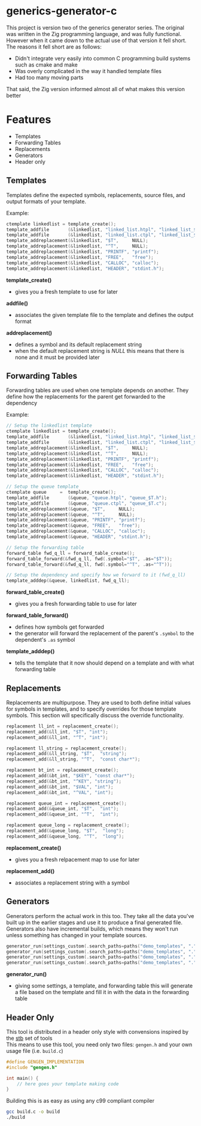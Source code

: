 # generics-generator-c
This project is version two of the generics generator series. The original was written in the Zig programming language, and was fully functional. However when it came down to the actual use of that version it fell short.
The reasons it fell short are as follows:<br>
- Didn't integrate very easily into common C programming build systems such as cmake and make
- Was overly complicated in the way it handled template files
- Had too many moving parts

That said, the Zig version informed almost all of what makes this version better

# Features
- Templates
- Forwarding Tables
- Replacements
- Generators
- Header only


## Templates
Templates define the expected symbols, replacements, source files, and output formats of your template.

Example:
```c
ctemplate linkedlist = template_create();
template_addfile       (&linkedlist, "linked_list.htpl", "linked_list_$T.h");
template_addfile       (&linkedlist, "linked_list.ctpl", "linked_list_$T.c");
template_addreplacement(&linkedlist, "$T",     NULL);
template_addreplacement(&linkedlist, "^T",     NULL);
template_addreplacement(&linkedlist, "PRINTF", "printf");
template_addreplacement(&linkedlist, "FREE",   "free");
template_addreplacement(&linkedlist, "CALLOC", "calloc");
template_addreplacement(&linkedlist, "HEADER", "stdint.h");
```

**template_create()**
- gives you a fresh template to use for later

**addfile()** 
- associates the given template file to the template and defines the output format

**addreplacement()**
- defines a symbol and its default replacement string
- when the default replacement string is *NULL* this means that there is none and it must be provided later

## Forwarding Tables
Forwarding tables are used when one template depends on another. They define how the replacements for the parent get forwarded to the dependency

Example:
```c
// Setup the linkedlist template
ctemplate linkedlist = template_create();
template_addfile       (&linkedlist, "linked_list.htpl", "linked_list_$T.h");
template_addfile       (&linkedlist, "linked_list.ctpl", "linked_list_$T.c");
template_addreplacement(&linkedlist, "$T",     NULL);
template_addreplacement(&linkedlist, "^T",     NULL);
template_addreplacement(&linkedlist, "PRINTF", "printf");
template_addreplacement(&linkedlist, "FREE",   "free");
template_addreplacement(&linkedlist, "CALLOC", "calloc");
template_addreplacement(&linkedlist, "HEADER", "stdint.h");

// Setup the queue template
ctemplate queue     =  template_create();
template_addfile       (&queue, "queue.htpl", "queue_$T.h");
template_addfile       (&queue, "queue.ctpl", "queue_$T.c");
template_addreplacement(&queue, "$T",     NULL);
template_addreplacement(&queue, "^T",     NULL);
template_addreplacement(&queue, "PRINTF", "printf");
template_addreplacement(&queue, "FREE",   "free");
template_addreplacement(&queue, "CALLOC", "calloc");
template_addreplacement(&queue, "HEADER", "stdint.h");

// Setup the forwarding table
forward_table fwd_q_ll = forward_table_create();
forward_table_forward(&fwd_q_ll, fwd(.symbol="$T", .as="$T"));
forward_table_forward(&fwd_q_ll, fwd(.symbol="^T", .as="^T"));

// Setup the dependency and specify how we forward to it (fwd_q_ll)
template_adddep(&queue, linkedlist, fwd_q_ll);
```

**forward_table_create()**
- gives you a fresh forwarding table to use for later

**forward_table_forward()**
- defines how symbols get forwarded
- the generator will forward the replacement of the parent's `.symbol` to the dependent's `.as` symbol

**template_adddep()**
- tells the template that it now should depend on a template and with what forwarding table

## Replacements
Replacements are multipurpose. They are used to both define initial values for symbols
in templates, and to specify overrides for those template symbols.
This section will specifically discuss the override functionality.

```c
replacement ll_int = replacement_create();
replacement_add(&ll_int, "$T", "int");
replacement_add(&ll_int, "^T", "int");

replacement ll_string = replacement_create();
replacement_add(&ll_string, "$T",  "string");
replacement_add(&ll_string, "^T",  "const char*");

replacement bt_int = replacement_create();
replacement_add(&bt_int, "$KEY", "const char*");
replacement_add(&bt_int, "^KEY", "string");
replacement_add(&bt_int, "$VAL", "int");
replacement_add(&bt_int, "^VAL", "int");

replacement queue_int = replacement_create();
replacement_add(&queue_int, "$T",  "int");
replacement_add(&queue_int, "^T",  "int");

replacement queue_long = replacement_create();
replacement_add(&queue_long, "$T",  "long");
replacement_add(&queue_long, "^T",  "long");
```

**replacement_create()**
- gives you a fresh relpacement map to use for later

**replacement_add()**
- associates a replacement string with a symbol

## Generators
Generators perform the actual work in this too. They take all the data you've built up in the earlier stages
and use it to produce a final generated file.
Generators also have incremental builds, which means they won't run unless something has changed in your template sources.

```c
generator_run(settings_custom(.search_paths=paths("demo_templates", "."), .outdir="."), linkedlist, ll_int);
generator_run(settings_custom(.search_paths=paths("demo_templates", "."), .outdir="."), linkedlist, ll_string);
generator_run(settings_custom(.search_paths=paths("demo_templates", "."), .outdir="."), queue     , queue_int);
generator_run(settings_custom(.search_paths=paths("demo_templates", "."), .outdir="."), queue     , queue_long);
```

**generator_run()**
- giving some settings, a template, and forwarding table this will generate a file based on the template and fill it in with
the data in the forwarding table

## Header Only
This tool is distributed in a header only style with convensions inspired by the [stb](https://github.com/nothings/stb) set of tools<br>
This means to use this tool, you need only two files: `gengen.h` and your own usage file (i.e. `build.c`)

```c
#define GENGEN_IMPLEMENTATION
#include "gengen.h"

int main() {
    // here goes your template making code
}
```

Building this is as easy as using any c99 compliant compiler
```bash
gcc build.c -o build
./build
```
